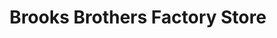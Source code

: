 ---
title: "Brooks Brothers Factory Store"
url: /waterloo/brooks-brothers-factory-store/
shop: clothes
---